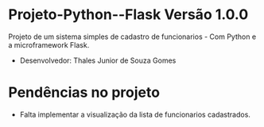 # Projeto-Python--Flask Versão 1.0.0
Projeto de um sistema simples de cadastro de funcionarios - Com Python e a microframework Flask.
- Desenvolvedor: Thales Junior de Souza Gomes

# Pendências no projeto
- Falta implementar a visualização da lista de funcionarios cadastrados.